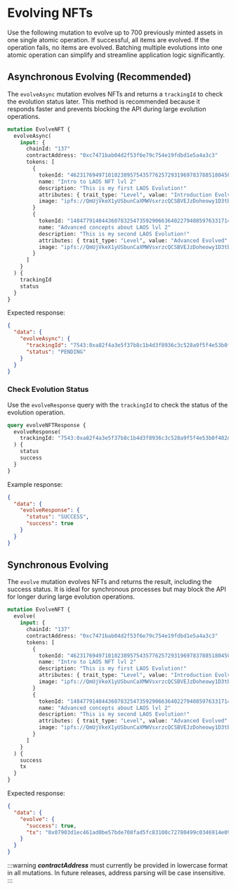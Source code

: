 # Evolving NFTs

Use the following mutation to evolve up to 700 previously minted assets in one single atomic operation. If successful, all items are evolved. If the operation fails, no items are evolved. Batching multiple evolutions into one atomic operation can simplify and streamline application logic significantly.

## Asynchronous Evolving (Recommended)

The `evolveAsync` mutation evolves NFTs and returns a `trackingId` to check the evolution status later. This method is recommended because it responds faster and prevents blocking the API during large evolution operations.

```graphql
mutation EvolveNFT {
  evolveAsync(
    input: {
      chainId: "137"
      contractAddress: "0xc7471bab04d2f53f6e79c754e19fdbd1e5a4a3c3"
      tokens: [
        {
          tokenId: "46231769497101023895754357762572931969783788518045090509665456129453327552117"
          name: "Intro to LAOS NFT lvl 2"
          description: "This is my first LAOS Evolution!"
          attributes: { trait_type: "Level", value: "Introduction Evolved" }
          image: "ipfs://QmUjVkeX1yUSbunCaXMWVsxrzcQCSBVEJzDoheowy1D3tb"
        }
        {
          tokenId: "14847791404436078325473592906636402279408597633171402217703076291487718845731"
          name: "Advanced concepts about LAOS lvl 2"
          description: "This is my second LAOS Evolution!"
          attributes: { trait_type: "Level", value: "Advanced Evolved" }
          image: "ipfs://QmUjVkeX1yUSbunCaXMWVsxrzcQCSBVEJzDoheowy1D3tb"
        }
      ]
    }
  ) {
    trackingId
    status
  }
}
```

Expected response:

```json
{
  "data": {
    "evolveAsync": {
      "trackingId": "7543:0xa82f4a3e5f37b8c1b4d3f8936c3c528a9f5f4e53b0f482d1e1e3d5f1e7a9d7c3",
      "status": "PENDING"
    }
  }
}
```

### Check Evolution Status

Use the `evolveResponse` query with the `trackingId` to check the status of the evolution operation.

```graphql
query evolveNFTResponse {
  evolveResponse(
    trackingId: "7543:0xa82f4a3e5f37b8c1b4d3f8936c3c528a9f5f4e53b0f482d1e1e3d5f1e7a9d7c3"
  ) {
    status
    success
  }
}
```

Example response:

```json
{
  "data": {
    "evolveResponse": {
      "status": "SUCCESS",
      "success": true
    }
  }
}
```

## Synchronous Evolving

The `evolve` mutation evolves NFTs and returns the result, including the success status. It is ideal for synchronous processes but may block the API for longer during large evolution operations.

```graphql
mutation EvolveNFT {
  evolve(
    input: {
      chainId: "137"
      contractAddress: "0xc7471bab04d2f53f6e79c754e19fdbd1e5a4a3c3"
      tokens: [
        {
          tokenId: "46231769497101023895754357762572931969783788518045090509665456129453327552117"
          name: "Intro to LAOS NFT lvl 2"
          description: "This is my first LAOS Evolution!"
          attributes: { trait_type: "Level", value: "Introduction Evolved" }
          image: "ipfs://QmUjVkeX1yUSbunCaXMWVsxrzcQCSBVEJzDoheowy1D3tb"
        }
        {
          tokenId: "14847791404436078325473592906636402279408597633171402217703076291487718845731"
          name: "Advanced concepts about LAOS lvl 2"
          description: "This is my second LAOS Evolution!"
          attributes: { trait_type: "Level", value: "Advanced Evolved" }
          image: "ipfs://QmUjVkeX1yUSbunCaXMWVsxrzcQCSBVEJzDoheowy1D3tb"
        }
      ]
    }
  ) {
    success
    tx
  }
}
```

Expected response:

```json
{
  "data": {
    "evolve": {
      "success": true,
      "tx": "0x07903d1ec461ad0be57bde708fad5fc83100c72780499c0346914e0959c2fa52"
    }
  }
}
```

:::warning
_**contractAddress**_ must currently be provided in lowercase format in all mutations. In future releases, address parsing will be case insensitive.
:::